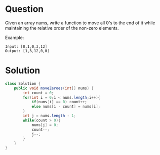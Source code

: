 # Question
Given an array nums, write a function to move all 0's to the end of it while maintaining the relative order of the non-zero elements.

Example:
    
    Input: [0,1,0,3,12]
    Output: [1,3,12,0,0]




# Solution
```java
class Solution {
    public void moveZeroes(int[] nums) {
        int count = 0;
        for(int i = 0;i < nums.length;i++){
            if(nums[i] == 0) count++;
            else nums[i - count] = nums[i];
        }
        int j = nums.length - 1;
        while(count > 0){
            nums[j] = 0;
            count--;
            j--;
        }
    }
}
```